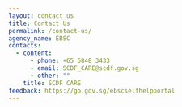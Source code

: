 ```yaml
---
layout: contact_us
title: Contact Us
permalink: /contact-us/
agency_name: EBSC
contacts:
  - content:
      - phone: +65 6848 3433
      - email: SCDF_CARE@scdf.gov.sg
      - other: ""
    title: SCDF CARE
feedback: https://go.gov.sg/ebscselfhelpportal
---
```

